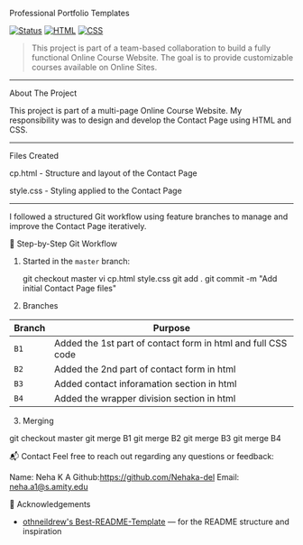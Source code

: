 Professional Portfolio Templates

[![Status](https://img.shields.io/badge/project-active-brightgreen)]()
[![HTML](https://img.shields.io/badge/tech-HTML5-orange)]()
[![CSS](https://img.shields.io/badge/tech-CSS3-blue)]()

> This project is part of a team-based collaboration to build a fully functional Online Course Website. The goal is to provide customizable courses available on Online Sites.

---

 About The Project

This project is part of a multi-page Online Course Website. My responsibility was to design and develop the Contact Page using HTML and CSS.

---

 Files Created

cp.html - Structure and layout of the Contact Page

style.css - Styling applied to the Contact Page

---

I followed a structured Git workflow using feature branches to manage and improve the Contact Page iteratively.

 🔨 Step-by-Step Git Workflow

1. Started in the `master` branch:

   git checkout master
   vi cp.html style.css
   git add .
   git commit -m "Add initial Contact Page files"

2. Branches

| Branch | Purpose                                       |
| ------ | --------------------------------------------- |
| `B1`   | Added the 1st part of contact form in html and full CSS code |
| `B2`   | Added the 2nd part of contact form in html |
| `B3`   | Added contact inforamation section in html |
| `B4`   | Added the wrapper division section in html |

3. Merging

git checkout master
git merge B1
git merge B2
git merge B3
git merge B4

📬 Contact
Feel free to reach out regarding any questions or feedback:

Name: Neha K A
Github:https://github.com/Nehaka-del
Email: neha.a1@s.amity.edu

 🙏 Acknowledgements

- [othneildrew's Best-README-Template](https://github.com/othneildrew/Best-README-Template) — for the README structure and inspiration






